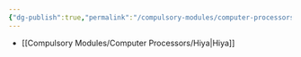 ```yaml
---
{"dg-publish":true,"permalink":"/compulsory-modules/computer-processors/computer-processors/"}
---
```



- [[Compulsory Modules/Computer Processors/Hiya\|Hiya]]


